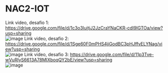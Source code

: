 # NAC2-IOT

Link video, desafio 1: https://drive.google.com/file/d/1c3o3luitjJ2JzCraYNaCKR-cdI9IGTOa/view?usp=sharing <br>
![image](https://user-images.githubusercontent.com/58408056/116012212-992c6880-a5ff-11eb-817f-53a9f547c9b0.png)
Link video, desafio 2: https://drive.google.com/file/d/1Sge60F0mPHS4jiGodBC3pHJffvELYNag/view?usp=sharing <br>
![image](https://user-images.githubusercontent.com/58408056/116012224-b2351980-a5ff-11eb-89d8-c9461b88e699.png)
Link video, desafio 3: https://drive.google.com/file/d/11p3Tve-wVuRIyS6613A78MIXboqQY2bE/view?usp=sharing <br>
![image](https://user-images.githubusercontent.com/58408056/116012243-d98be680-a5ff-11eb-903b-fdea5f1ca756.png)
